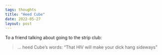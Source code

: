 ```yaml
---
tags: thoughts
title: "Heed Cube"
date: 2022-05-27
layout: post
---
```


To a friend talking about going to the strip club:

> ... heed Cube’s words: “That HIV will make your dick hang sideways”